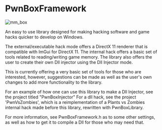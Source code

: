 # PwnBoxFramework



![mm_box](https://user-images.githubusercontent.com/20484030/179606502-11c4696e-062b-4fdd-acf5-b2867c4e4ab2.png)






An easy to use library designed for making hacking software and game hacks quicker to develop on Windows.

The external/executable hack mode offers a DirectX 11 renderer that is compatible with ImGui for DirectX 11.
The internal hack offers a basic set of tools related to reading/writing game memory.
The library also offers the user to create their own Dll injector using the Dll Injector mode.

This is currently offering a very basic set of tools for those who are interested, however, suggestions can be made as well as the user's 
own changes to add more functionality to the library. 

For an example of how one can use this library to make a Dll Injector, see the project titled "PwnBoxInjector"
For a dll hack, see the project 'PwnVsZombies', which is a reimplementation of a Plants vs Zombies internal hack made before this
library, rewritten with PwnBoxLibrary.

For more information, see PwnBoxFramework.h as to some other settings,
as well as how to get it to compile a Dll for those who may need that.
